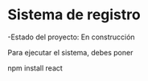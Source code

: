 <h1>Sistema de registro</h1>

-Estado del proyecto: En construcción

Para ejecutar el sistema, debes poner 

npm install react
